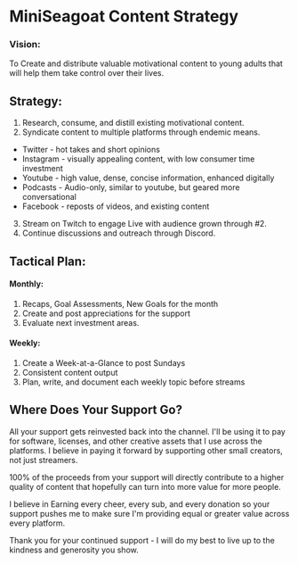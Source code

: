 # MiniSeagoat Content Strategy

### Vision:
To Create and distribute valuable motivational content to young adults that will help them take control over their lives.

## Strategy:

1. Research, consume, and distill existing motivational content.
2. Syndicate content to multiple platforms through endemic means.
 - Twitter - hot takes and short opinions
 - Instagram - visually appealing content, with low consumer time investment
 - Youtube - high value, dense, concise information, enhanced digitally
 - Podcasts - Audio-only, similar to youtube, but geared more conversational
 - Facebook - reposts of videos, and existing content
3. Stream on Twitch to engage Live with audience grown through #2.
4. Continue discussions and outreach through Discord.

## Tactical Plan:

#### Monthly:

 1. Recaps, Goal Assessments, New Goals for the month
 2. Create and post appreciations for the support
 3. Evaluate next investment areas.

#### Weekly:

 1. Create a Week-at-a-Glance to post Sundays
 2. Consistent content output
 3. Plan, write, and document each weekly topic before streams

## Where Does Your Support Go?

All your support gets reinvested back into the channel.  I'll be using it to pay for software, licenses, and other creative assets that I use across the platforms.  I believe in paying it forward by supporting other small creators, not just streamers.

100% of the proceeds from your support will directly contribute to a higher quality of content that hopefully can turn into more value for more people.

I believe in Earning every cheer, every sub, and every donation so your support pushes me to make sure I'm providing equal or greater value across every platform.  

Thank you for your continued support - I will do my best to live up to the kindness and generosity you show.
